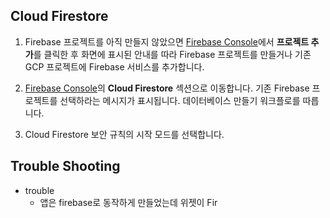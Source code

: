 ## Cloud Firestore
1. Firebase 프로젝트를 아직 만들지 않았으면 [Firebase Console](https://console.firebase.google.com/?authuser=0&hl=ko)에서 **프로젝트 추가**를 클릭한 후 화면에 표시된 안내를 따라 Firebase 프로젝트를 만들거나 기존 GCP 프로젝트에 Firebase 서비스를 추가합니다.
    
2. [Firebase Console](https://console.firebase.google.com/project/_/firestore?authuser=0&hl=ko)의 **Cloud Firestore** 섹션으로 이동합니다. 기존 Firebase 프로젝트를 선택하라는 메시지가 표시됩니다. 데이터베이스 만들기 워크플로를 따릅니다.
    
3. Cloud Firestore 보안 규칙의 시작 모드를 선택합니다.

## Trouble Shooting
- trouble
	- 앱은 firebase로 동작하게 만들었는데 위젯이 Fir